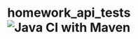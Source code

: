 # homework_api_tests ![Java CI with Maven](https://github.com/gera-wolkow/homework_api_tests/workflows/Java%20CI%20with%20Maven/badge.svg)
